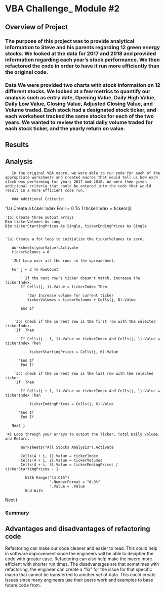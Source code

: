 # VBA Challenge_ Module #2

## Overview of Project
### The purpose of this project was to provide analytical information to Steve and his parents regarding 12 green energy stocks. We looked at the data for 2017 and 2018 and provided information regarding each year’s stock performance. We then refactored the code in order to have it run more efficiently than the original code.

### Data We were provided two charts with stock information on 12 different stocks. We looked at a few metrics to quantify our analysis such as entry date, Opening Value, Daily High Value, Daily Low Value, Closing Value, Adjusted Closing Value, and Volume traded. Each stock had a designated stock ticker, and each worksheet tracked the same stocks for each of the two years. We wanted to review the total daily volume traded for each stock ticker, and the yearly return on value. 

## Results
## Analysis

       In the original VBA macro, we were able to run code for each of the appropriate worksheets and created macros that would tell us how each stock was performing for years 2017 and 2018. We were then given additional criteria that could be entered into the code that would result in a more efficient code run.
       
       ### Additional Criteria:

  '1a) Create a ticker Index
   For i = 0 To 11
       tickerIndex = tickers(i)
       
       
    '1b) Create three output arrays
    Dim tickerVolumes As Long
    Dim tickerStartingPrices As Single, tickerEndingPrices As Single
       
       
    '2a) Create a for loop to initialize the tickerVolumes to zero.
    
       Worksheets(yearValue).Activate
       tickerVolumes = 0
       
       '2b) Loop over all the rows in the spreadsheet.
       
       For j = 2 To RowCount
              
           ' If the next row's ticker doesn't match, increase the tickerIndex.
           If Cells(j, 1).Value = tickerIndex Then
           
              '3a) Increase volume for current ticker
              tickerVolumes = tickerVolumes + Cells(j, 8).Value
        
           End If
           
           
        '3b) Check if the current row is the first row with the selected tickerIndex.
        'If  Then
           
           If Cells(j - 1, 1).Value <> tickerIndex And Cells(j, 1).Value = tickerIndex Then

               tickerStartingPrices = Cells(j, 6).Value
               
          'End If
           End If

        '3c) check if the current row is the last row with the selected ticker
        'If  Then
           
           If Cells(j + 1, 1).Value <> tickerIndex And Cells(j, 1).Value = tickerIndex Then

               tickerEndingPrices = Cells(j, 6).Value
               
          'End If
           End If
           
       Next j
       
    '4) Loop through your arrays to output the Ticker, Total Daily Volume, and Return.

           Worksheets("All Stocks Analysis").Activate
           
           Cells(4 + i, 1).Value = tickerIndex
           Cells(4 + i, 2).Value = tickerVolumes
           Cells(4 + i, 3).Value = tickerEndingPrices / tickerStartingPrices - 1
    
            'With Range("C4:C15")
                        '.NumberFormat = "0.0%"
                        '.Value = .Value
            'End With
            

   Next i


### Summary
	
## Advantages and disadvantages of refactoring code

Refactoring can make our code cleaner and easier to read. This could help in software improvement since the engineers will be able to decipher the code with greater ease. Refactoring can also help make the macro more efficient with shorter run times.
        The disadvantages are that sometimes with refactoring, the engineer can create a “fix” for the issue for that specific macro that cannot be transferred to another set of data. This could create issues since many engineers use their peers work and examples to base future code from. 
